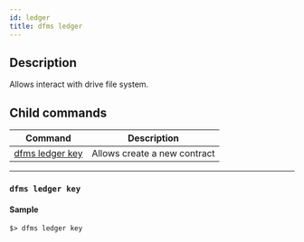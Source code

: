 ```yaml
---
id: ledger
title: dfms ledger
---
```


## Description
Allows interact with drive file system.

## Child commands
| Command | Description  |
|:-:|:-:|
| [dfms ledger key](#dfms-ledger-key) | Allows create a new contract |

---------------------
### `dfms ledger key`
#### Sample
```
$> dfms ledger key
```